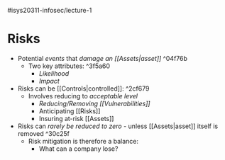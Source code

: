 #isys20311-infosec/lecture-1 
# Risks

- Potential *events* that *damage an [[Assets|asset]]* ^04f76b
	- Two key attributes: ^3f5a60
		- *Likelihood* 
		- *Impact*
- Risks can be [[Controls|controlled]]: ^2cf679
	- Involves reducing to *acceptable level*
		- *Reducing/Removing [[Vulnerabilities]]*
		- Anticipating [[Risks]]
		- Insuring at-risk [[Assets]]
- Risks can *rarely be reduced to zero* - unless [[Assets|asset]] itself is removed ^30c25f
	- Risk mitigation is therefore a balance:
		- What can a company lose?